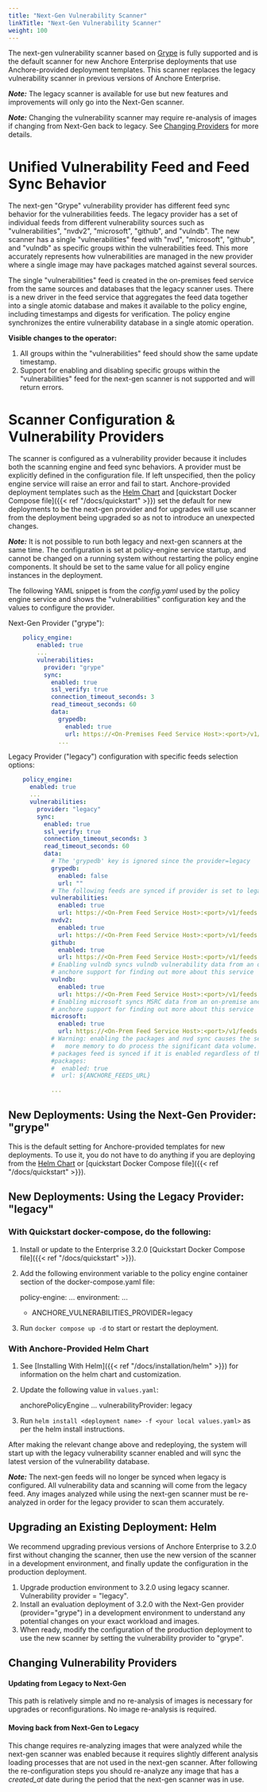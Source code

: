 ```yaml
---
title: "Next-Gen Vulnerability Scanner"
linkTitle: "Next-Gen Vulnerability Scanner"
weight: 100
---
```


The next-gen vulnerability scanner based on [Grype](https://github.com/anchore/grype) 
is fully supported and is the default scanner for new Anchore Enterprise deployments that use Anchore-provided deployment templates. 
This scanner replaces the legacy vulnerability scanner in previous versions of Anchore Enterprise.

***Note:*** The legacy scanner is available for use but new features and improvements will only go into the Next-Gen scanner.

***Note:*** Changing the vulnerability scanner may require re-analysis of images if changing from Next-Gen back to legacy. See [Changing Providers](#changing-vulnerability-providers) for more details. 

# Unified Vulnerability Feed and Feed Sync Behavior

The next-gen "Grype" vulnerability provider has different feed sync behavior for the vulnerabilities feeds. The legacy provider
has a set of individual feeds from different vulnerability sources such as "vulnerabilities", "nvdv2", "microsoft", "github", and "vulndb".
The new scanner has a single "vulnerabilities" feed with "nvd", "microsoft", "github", and "vulndb" as specific groups within the vulnerabilities
feed. This more accurately represents how vulnerabilities are managed in the new provider where a single image may have packages matched
against several sources. 

The single "vulnerabilities" feed is created in the on-premises feed service from the same sources and databases that the legacy scanner uses. There is a new
driver in the feed service that aggregates the feed data together into a single atomic database and makes it available to 
the policy engine, including timestamps and digests for verification. The policy engine synchronizes the entire vulnerability 
database in a single atomic operation.

**Visible changes to the operator:**

1. All groups within the "vulnerabilities" feed should show the same update timestamp.
2. Support for enabling and disabling specific groups within the "vulnerabilities" feed for the next-gen scanner is not supported and will return errors.

# Scanner Configuration & Vulnerability Providers

The scanner is configured as a vulnerability provider because it includes both the scanning engine and feed sync behaviors. 
A provider must be explicitly defined in the configuration file. If left unspecified, then the policy engine service will 
raise an error and fail to start. Anchore-provided deployment templates such as the [Helm Chart](https://github.com/anchore/anchore-charts/stable/anchore-engine) 
and [quickstart Docker Compose file]({{< ref "/docs/quickstart" >}}) set the default for new deployments to be the next-gen
provider and for upgrades will use scanner from the deployment being upgraded so as not to introduce an unexpected changes.

***Note:*** It is not possible to run both legacy and next-gen scanners at the same time. The configuration is set at policy-engine 
service startup, and cannot be changed on a running system without restarting the policy engine components. It should be set to
the same value for all policy engine instances in the deployment.

The following YAML snippet is from the _config.yaml_ used by the policy engine service and shows the "vulnerabilities" configuration
key and the values to configure the provider.

Next-Gen Provider ("grype"):
```yaml
    policy_engine:
        enabled: true
        ...
        vulnerabilities:
          provider: "grype"
          sync:
            enabled: true
            ssl_verify: true
            connection_timeout_seconds: 3
            read_timeout_seconds: 60
            data:
              grypedb:
                enabled: true
                url: https://<On-Premises Feed Service Host>:<port>/v1/databases/grype # This is typically setup for you in deployment templates
              ...
```

Legacy Provider ("legacy") configuration with specific feeds selection options:
```yaml
    policy_engine:
      enabled: true
      ...
      vulnerabilities:
        provider: "legacy"
        sync:
          enabled: true
          ssl_verify: true
          connection_timeout_seconds: 3
          read_timeout_seconds: 60
          data:
            # The 'grypedb' key is ignored since the provider=legacy
            grypedb:
              enabled: false
              url: ""
            # The following feeds are synced if provider is set to legacy
            vulnerabilities:
              enabled: true
              url: https://<On-Prem Feed Service Host>:<port>/v1/feeds
            nvdv2:
              enabled: true
              url: https://<On-Prem Feed Service Host>:<port>/v1/feeds
            github:
              enabled: true
              url: https://<On-Prem Feed Service Host>:<port>/v1/feeds
            # Enabling vulndb syncs vulndb vulnerability data from an on-premise anchore enterprise feeds service. Please contact
            # anchore support for finding out more about this service
            vulndb:
              enabled: true
              url: https://<On-Prem Feed Service Host>:<port>/v1/feeds
            # Enabling microsoft syncs MSRC data from an on-premise anchore enterprise feeds service. Please contact
            # anchore support for finding out more about this service
            microsoft:
              enabled: true
              url: https://<On-Prem Feed Service Host>:<port>/v1/feeds
            # Warning: enabling the packages and nvd sync causes the service to require much
            #   more memory to do process the significant data volume. We recommend at least 4GB available for the container
            # packages feed is synced if it is enabled regardless of the provider
            #packages:
            #  enabled: true
            #  url: ${ANCHORE_FEEDS_URL}

            ...
```

## New Deployments: Using the Next-Gen Provider: "grype"

This is the default setting for Anchore-provided templates for new deployments. To use it, you do not have to do
anything if you are deploying from the [Helm Chart](https://github.com/anchore/anchore-charts/stable/anchore-engine)
or [quickstart Docker Compose file]({{< ref "/docs/quickstart" >}}).

## New Deployments: Using the Legacy Provider: "legacy"

### With Quickstart docker-compose, do the following:
1. Install or update to the Enterprise 3.2.0 [Quickstart Docker Compose file]({{< ref "/docs/quickstart" >}}).
2. Add the following environment variable to the policy engine container section of the docker-compose.yaml file:


    policy-engine:
      ...
      environment:
      ...
      - ANCHORE_VULNERABILITIES_PROVIDER=legacy

3. Run `docker compose up -d` to start or restart the deployment.

### With Anchore-Provided Helm Chart
1. See [Installing With Helm]({{< ref "/docs/installation/helm" >}}) for information on the helm chart and customization.
2. Update the following value in `values.yaml`:


    anchorePolicyEngine
      ...
      vulnerabilityProvider: legacy

3. Run `helm install <deployment name> -f <your local values.yaml>` as per the helm install instructions.

After making the relevant change above and redeploying, the system will start up with the legacy vulnerability scanner enabled and will
sync the latest version of the vulnerability database.

***Note:*** The next-gen feeds will no longer be synced when legacy is configured. All vulnerability data
and scanning will come from the legacy feed. Any images analyzed while using the next-gen scanner must be re-analyzed in order
for the legacy provider to scan them accurately.


## Upgrading an Existing Deployment: Helm

We recommend upgrading previous versions of Anchore Enterprise to 3.2.0 first without changing the scanner, then use the new version
of the scanner in a development environment, and finally update the configuration in the production deployment.

1. Upgrade production environment to 3.2.0 using legacy scanner. Vulnerability provider = "legacy".
2. Install an evaluation deployment of 3.2.0 with the Next-Gen provider (provider="grype") in a development environment to
understand any potential changes on your exact workload and images.
3. When ready, modify the configuration of the production deployment to use the new scanner by setting the vulnerability provider to "grype". 

## Changing Vulnerability Providers

#### Updating from Legacy to Next-Gen
This path is relatively simple and no re-analysis of images is necessary for upgrades or reconfigurations. No image re-analysis is required.

#### Moving back from Next-Gen to Legacy
This change requires re-analyzing images that were analyzed while the next-gen scanner was enabled because it requires slightly
different analysis loading processes that are not used in the next-gen scanner. After following the re-configuration steps
you should re-analyze any image that has a _created_at_ date during the period that the next-gen scanner was in use.